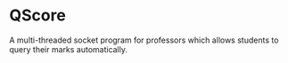 # QScore
A multi-threaded socket program for professors which allows students to query their marks automatically.
